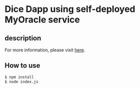 # Dice Dapp using self-deployed MyOracle service

## description

For more information, please visit [here](https://medium.com/@yaohsin/oracle%E7%B3%BB%E5%88%97%E4%BA%8C-my-oracle-d86ea6971431).

## How to use

```sh
$ npm install
$ node index.js
```